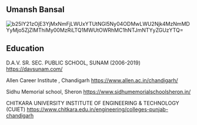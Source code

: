 Umansh Bansal 
------------------

![b25lY21zOjE3YjMxNmFjLWUxYTUtNGI5Ny04ODMwLWU2Njk4MzNmMDYyMjo5ZjZlMThiMy00MzRiLTQ1MWUtOWRhMC1hNTJmNTYyZGUzYTQ=](https://user-images.githubusercontent.com/102215381/168473100-f15c2821-fa4a-4a12-b9f1-3311f85d9812.jpg)

Education
-----------------
D.A.V. SR. SEC. PUBLIC SCHOOL, SUNAM (2006-2019) https://davsunam.com/

Allen Career Institute , Chandigarh https://www.allen.ac.in/chandigarh/

Sidhu Memorial school, Sheron https://www.sidhumemorialschoolsheron.in/

CHITKARA UNIVERSITY INSTITUTE OF ENGINEERING & TECHNOLOGY (CUIET) https://www.chitkara.edu.in/engineering/colleges-punjab-chandigarh





